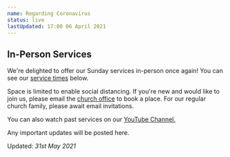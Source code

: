 ```yaml
---
name: Regarding Coronavirus
status: live
lastUpdated: 17:00 06 April 2021
---
```

## In-Person Services
We're delighted to offer our Sunday services in-person once again! You can see our [service times](/#services) below.

Space is limited to enable social distancing. If you're new and would like to join us, please email the [church office](mailto:info@christchurchmayfair.org) to book a place. For our regular church family, please await email invitations.

You can also watch past services on our [YouTube Channel.](https://www.youtube.com/c/ChristChurchMayfairLive)

Any important updates will be posted here.

Updated: *31st May 2021*
